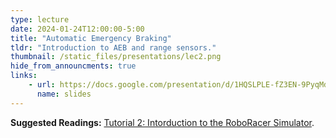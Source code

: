 ```yaml
---
type: lecture
date: 2024-01-24T12:00:00-5:00
title: "Automatic Emergency Braking"
tldr: "Introduction to AEB and range sensors."
thumbnail: /static_files/presentations/lec2.png
hide_from_announcments: true
links: 
    - url: https://docs.google.com/presentation/d/1HQSLPLE-fZ3EN-9PyqMd7-ti7JSLKL7qlrouGFEprU0
      name: slides
---
```

**Suggested Readings:**
[Tutorial 2: Intorduction to the RoboRacer Simulator](https://github.com/f1tenth/f1tenth_gym_ros).
